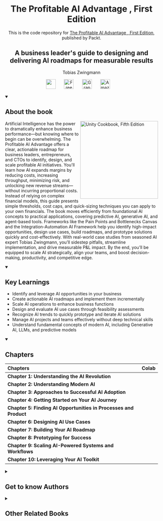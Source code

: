 <h1 align="center">
The Profitable AI Advantage , First Edition</h1>
<p align="center">This is the code repository for <a href ="https://www.packtpub.com/en-us/product/the-profitable-ai-advantage--first-edition/9781836205890"> The Profitable AI Advantage , First Edition</a>, published by Packt.
</p>

<h2 align="center">
A business leader's guide to designing and delivering AI roadmaps for measurable results
</h2>
<p align="center">
Tobias Zwingmann</p>

<p align="center">
   <a href="https://packt.link/I1tSU" alt="Discord" title="Learn more on the Discord server"><img width="32px" src="https://cliply.co/wp-content/uploads/2021/08/372108630_DISCORD_LOGO_400.gif"/></a>
  &#8287;&#8287;&#8287;&#8287;&#8287;
  <a href="https://packt.link/free-ebook/9781836205890"><img width="32px" alt="Free PDF" title="Free PDF" src="https://cdn-icons-png.flaticon.com/512/4726/4726010.png"/></a>
 &#8287;&#8287;&#8287;&#8287;&#8287;
  <a href="https://packt.link/gbp/9781836205890"><img width="32px" alt="Graphic Bundle" title="Graphic Bundle" src="https://cdn-icons-png.flaticon.com/512/2659/2659360.png"/></a>
  &#8287;&#8287;&#8287;&#8287;&#8287;
   <a href="https://www.amazon.com/AI-Advantage-Business-Building-Executing-ebook/dp/B0DM2HBNMY/ref=sr_1_1?sr=8-1"><img width="32px" alt="Amazon" title="Get your copy" src="https://cdn-icons-png.flaticon.com/512/15466/15466027.png"/></a>
  &#8287;&#8287;&#8287;&#8287;&#8287;
</p>
<details open> 
  <summary><h2>About the book</summary>
<a href="https://www.packtpub.com/product/unity-cookbook-fifth-edition/9781805123026">
<img src="https://content.packt.com/B31200/cover_image_small.jpg" alt="Unity Cookbook, Fifth Edition" height="256px" align="right">
</a>

Artificial Intelligence has the power to dramatically enhance business performance—but knowing where to begin can be overwhelming. The Profitable AI Advantage offers a clear, actionable roadmap for business leaders, entrepreneurs, and CTOs to identify, design, and scale profitable AI initiatives. You'll learn how AI expands margins by reducing costs, increasing throughput, minimizing risk, and unlocking new revenue streams—without incurring proportional costs.
Instead of relying on complex financial models, this guide presents simple thresholds, cost caps, and quick-sizing techniques you can apply to your own financials. The book moves efficiently from foundational AI concepts to practical applications, covering predictive AI, generative AI, and agent-based tools.
Frameworks like the Pain Points and Bottlenecks Canvas and the Integration-Automation AI Framework help you identify high-impact opportunities, design use cases, build roadmaps, and prototype solutions quickly and cost-effectively. With real-world case studies from seasoned AI expert Tobias Zwingmann, you’ll sidestep pitfalls, streamline implementation, and drive measurable P&L impact.
By the end, you’ll be equipped to scale AI strategically, align your teams, and boost decision-making, productivity, and competitive edge.
</details>
<details open> 
  <summary><h2>Key Learnings</summary>
<ul>

<li>Identify and leverage AI opportunities in your business</li>

<li>Create actionable AI roadmaps and implement them incrementally</li>

<li>Scale AI operations to enhance business functions</li>

<li>Design and evaluate AI use cases through feasibility assessments</li>

<li>Recognize AI trends to quickly prototype and iterate AI solutions</li>

<li>Manage AI projects and teams effectively without deep technical skills</li>

<li>Understand fundamental concepts of modern AI, including Generative AI, LLMs, and predictive models</li>

</ul>

  </details>

<details open> 
  <summary><h2>Chapters</summary>


| Chapters | Colab |
| :-------- | :-------- |
| **Chapter 1: Understanding the AI Revolution** |
| **Chapter 2: Understanding Modern AI** |
| **Chapter 3: Approaches to Successful AI Adoption** |
| **Chapter 4: Getting Started on Your AI Journey** |
| **Chapter 5: Finding AI Opportunities in Processes and Product** |
| **Chapter 6: Designing AI Use Cases** |
| **Chapter 7: Building Your AI Roadmap** |
| **Chapter 8: Prototyping for Success** |
| **Chapter 9: Scaling AI-Powered Systems and Workflows** |
| **Chapter 10: Leveraging Your AI Toolkit** |




</details>    


<details> 
  <summary><h2>Get to know Authors</h2></summary>

_Tobias Zwingmann_ Tobias Zwingmann is a leading AI expert and advisor. As Managing Partner at Germany-based RAPYD AI (RAPYD[DOT]AI)  he helps companies adopt AI and machine learning faster while achieving meaningful business impact. Leveraging his background as a data scientist and over 15 years of experience at the intersection of business and technology, Tobias has led AI initiatives across a wide range of industries, from early-stage prototyping to full-scale deployment.
Beyond his consulting work, Tobias is a passionate educator who regularly delivers training, keynotes, and workshops. His work is followed by thousands of professionals looking to turn AI into real-world value.



</details>
<details> 
  <summary><h2>Other Related Books</h2></summary>
<ul>

  <li><a href="https://www.packtpub.com/en-us/product/the-chief-ai-officers-handbook-first-edition/9781836200857">The Chief AI Officer's Handbook, First Edition</a></li>

  <li><a href="https://www.packtpub.com/en-us/product/building-agentic-ai-systems-first-edition/9781803238753">Building Agentic AI Systems, First Edition</a></li>
 
</ul>

</details>
